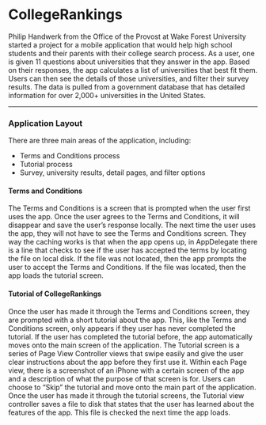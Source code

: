 # CollegeRankings
Philip Handwerk from the Office of the Provost at Wake Forest University started a project for a mobile application that would help high school students and their parents with their college search process. As a user, one is given 11 questions about universities that they answer in the app. Based on their responses, the app calculates a list of universities that best fit them. Users can then see the details of those universities, and filter their survey results. The data is pulled from a government database that has detailed information for over 2,000+ universities in the United States.

---

### Application Layout
There are three main areas of the application, including:
*	Terms and Conditions process
*	Tutorial process
*	Survey, university results, detail pages, and filter options

  #### Terms and Conditions

  The Terms and Conditions is a screen that is prompted when the user first uses the app. Once the user agrees to the Terms and Conditions, it will disappear and save the user’s response locally. The next time the user uses the app, they will not have to see the Terms and Conditions screen. They way the caching works is that when the app opens up, in AppDelegate there is a line that checks to see if the user has accepted the terms by locating the file on local disk. If the file was not located, then the app prompts the user to accept the Terms and Conditions. If the file was located, then the app loads the tutorial screen.

  #### Tutorial of CollegeRankings

  Once the user has made it through the Terms and Conditions screen, they are prompted with a short tutorial about the app. This, like the Terms and Conditions screen, only appears if they user has never completed the tutorial. If the user has completed the tutorial before, the app automatically moves onto the main screen of the application. The Tutorial screen is a series of Page View Controller views that swipe easily and give the user clear instructions about the app before they first use it. Within each Page view, there is a screenshot of an iPhone with a certain screen of the app and a description of what the purpose of that screen is for. Users can choose to “Skip” the tutorial and move onto the main part of the application. Once the user has made it through the tutorial screens, the Tutorial view controller saves a file to disk that states that the user has learned about the features of the app. This file is checked the next time the app loads.
